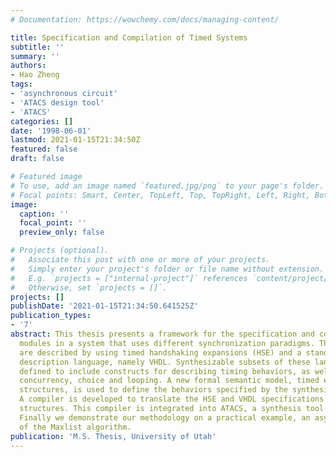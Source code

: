 ```yaml
---
# Documentation: https://wowchemy.com/docs/managing-content/

title: Specification and Compilation of Timed Systems
subtitle: ''
summary: ''
authors:
- Hao Zheng
tags:
- 'asynchronous circuit'
- 'ATACS design tool'
- 'ATACS'
categories: []
date: '1998-06-01'
lastmod: 2021-01-15T21:34:50Z
featured: false
draft: false

# Featured image
# To use, add an image named `featured.jpg/png` to your page's folder.
# Focal points: Smart, Center, TopLeft, Top, TopRight, Left, Right, BottomLeft, Bottom, BottomRight.
image:
  caption: ''
  focal_point: ''
  preview_only: false

# Projects (optional).
#   Associate this post with one or more of your projects.
#   Simply enter your project's folder or file name without extension.
#   E.g. `projects = ["internal-project"]` references `content/project/deep-learning/index.md`.
#   Otherwise, set `projects = []`.
projects: []
publishDate: '2021-01-15T21:34:50.641525Z'
publication_types:
- '7'
abstract: This thesis presents a framework for the specification and compilation of
  modules in a system that uses different synchronization paradigms. These timed systems
  are described by using timed handshaking expansions (HSE) and a standard hardware
  description language, namely VHDL. Synthesizable subsets of these languages are
  defined to include constructs for describing timing behaviors, as well as, sequencing,
  concurrency, choice and looping. A new formal semantic model, timed event/level
  structures, is used to define the behaviors specified by the synthesizable subsets.
  A compiler is developed to translate the HSE and VHDL specifications to timed event/level
  structures. This compiler is integrated into ATACS, a synthesis tool for timed circuits.
  Finally we demonstrate our methodology on a practical example, an asynchronous implementation
  of the Maxlist algorithm.
publication: 'M.S. Thesis, University of Utah'
---
```

